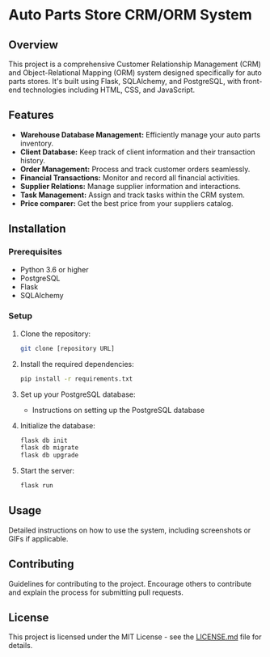 
# Auto Parts Store CRM/ORM System

## Overview

This project is a comprehensive Customer Relationship Management (CRM) and Object-Relational Mapping (ORM) system designed specifically for auto parts stores. It's built using Flask, SQLAlchemy, and PostgreSQL, with front-end technologies including HTML, CSS, and JavaScript.

## Features

- **Warehouse Database Management:** Efficiently manage your auto parts inventory.
- **Client Database:** Keep track of client information and their transaction history.
- **Order Management:** Process and track customer orders seamlessly.
- **Financial Transactions:** Monitor and record all financial activities.
- **Supplier Relations:** Manage supplier information and interactions.
- **Task Management:** Assign and track tasks within the CRM system.
- **Price comparer:** Get the best price from your suppliers catalog.

## Installation

### Prerequisites

- Python 3.6 or higher
- PostgreSQL
- Flask
- SQLAlchemy

### Setup

1. Clone the repository:

    ```bash
    git clone [repository URL]
    ```

2. Install the required dependencies:

    ```bash
    pip install -r requirements.txt
    ```

3. Set up your PostgreSQL database:
    
    - Instructions on setting up the PostgreSQL database

4. Initialize the database:

    ```bash
    flask db init
    flask db migrate
    flask db upgrade
    ```

5. Start the server:

    ```bash
    flask run
    ```

## Usage

Detailed instructions on how to use the system, including screenshots or GIFs if applicable.

## Contributing

Guidelines for contributing to the project. Encourage others to contribute and explain the process for submitting pull requests.

## License

This project is licensed under the MIT License - see the [LICENSE.md](LICENSE.md) file for details.


